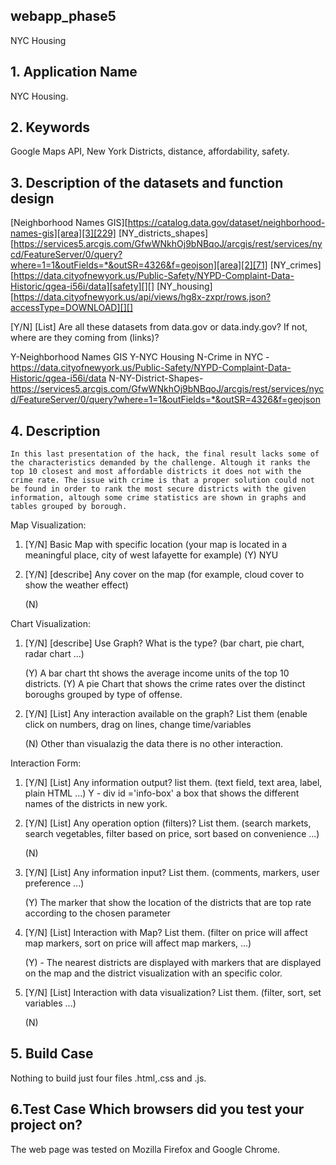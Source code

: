 ## webapp_phase5

NYC Housing

##  1. Application Name

NYC Housing.

## 2. Keywords
Google Maps API, New York Districts, distance, affordability, safety.

## 3. Description of the datasets and function design

[Neighborhood Names GIS][https://catalog.data.gov/dataset/neighborhood-names-gis][area][3][229]
[NY_districts_shapes][https://services5.arcgis.com/GfwWNkhOj9bNBqoJ/arcgis/rest/services/nycd/FeatureServer/0/query?where=1=1&outFields=*&outSR=4326&f=geojson][area][2][71]
[NY_crimes][https://data.cityofnewyork.us/Public-Safety/NYPD-Complaint-Data-Historic/qgea-i56i/data][safety][][]
[NY_housing][https://data.cityofnewyork.us/api/views/hg8x-zxpr/rows.json?accessType=DOWNLOAD][][]


[Y/N] [List] Are all these datasets from data.gov or data.indy.gov? If not, where are they coming from (links)?

Y-Neighborhood Names GIS
Y-NYC Housing
N-Crime in NYC - https://data.cityofnewyork.us/Public-Safety/NYPD-Complaint-Data-Historic/qgea-i56i/data
N-NY-District-Shapes-https://services5.arcgis.com/GfwWNkhOj9bNBqoJ/arcgis/rest/services/nycd/FeatureServer/0/query?where=1=1&outFields=*&outSR=4326&f=geojson

## 4. Description

    In this last presentation of the hack, the final result lacks some of the characteristics demanded by the challenge. Altough it ranks the top 10 closest and most affordable districts it does not with the crime rate. The issue with crime is that a proper solution could not be found in order to rank the most secure districts with the given information, altough some crime statistics are shown in graphs and tables grouped by borough. 

Map Visualization: 

1. [Y/N] Basic Map with specific location (your map is located in a meaningful place, city of west lafayette for example) 
    (Y) NYU

2. [Y/N] [describe] Any cover on the map (for example, cloud cover to show the weather effect)
    
    (N)

Chart Visualization: 

1. [Y/N] [describe] Use Graph? What is the type? (bar chart, pie chart, radar chart ...) 

    (Y) A bar chart tht shows the average income units of the top 10 districts.
    (Y) A pie Chart that shows the crime rates over the distinct boroughs grouped by type of offense. 
    
2. [Y/N] [List] Any interaction available on the graph? List them (enable click on numbers, drag on lines, change time/variables

    (N) Other than visualazig the data there is no other interaction.
    
Interaction Form:

1. [Y/N] [List] Any information output? list them. (text field, text area, label, plain HTML ...) 
    Y - div id ='info-box' a box that shows the different names of the districts in new york.
2. [Y/N] [List] Any operation option (filters)? List them. (search markets, search vegetables, filter based on price, sort based on convenience ...)

    (N)
    
3. [Y/N] [List] Any information input? List them. (comments, markers, user preference ...)

    (Y) The marker that show the location of the districts that are top rate according to the chosen parameter
    
4. [Y/N] [List] Interaction with Map? List them. (filter on price will affect map markers, sort on price will affect map markers, ...)

    (Y) - The nearest districts are displayed with markers that are displayed on the map and the district visualization with an specific color.
    
5. [Y/N] [List] Interaction with data visualization? List them. (filter, sort, set variables ...)

    (N)


##  5. Build Case

Nothing to build just four files .html,.css and .js.

## 6.Test Case Which browsers did you test your project on?

The web page was tested on Mozilla Firefox and Google Chrome.

